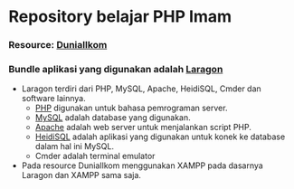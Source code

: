 # Repository belajar PHP Imam

### Resource: [DuniaIlkom](https://www.duniailkom.com/tutorial-belajar-php-dasar-untuk-pemula/)
### Bundle aplikasi yang digunakan adalah [Laragon](https://laragon.org/)
- Laragon terdiri dari PHP, MySQL, Apache, HeidiSQL, Cmder dan software lainnya.
  - [PHP](https://www.php.net/) digunakan untuk bahasa pemrograman server.
  - [MySQL](https://www.mysql.com/) adalah database yang digunakan.
  - [Apache](https://httpd.apache.org/) adalah web server untuk menjalankan script PHP.
  - [HeidiSQL](https://www.heidisql.com/) adalah aplikasi yang digunakan untuk konek ke database dalam hal ini MySQL.
  - Cmder adalah terminal emulator
- Pada resource DuniaIlkom menggunakan XAMPP pada dasarnya Laragon dan XAMPP sama saja.
